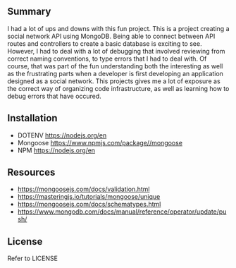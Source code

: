 ## Summary

I had a lot of ups and downs with this fun project. This is a project creating a social network API using MongoDB. Being able to connect between API routes and controllers to create a basic database is exciting to see. However, I had to deal with a lot of debugging that involved reviewing from correct naming conventions, to type errors that I had to deal with. Of course, that was part of the fun understanding both the interesting as well as the frustrating parts when a developer is first developing an application designed as a social network. This projects gives me a lot of exposure as the correct way of organizing code infrastructure, as well as learning how to debug errors that have occured.

## Installation

- DOTENV https://nodejs.org/en
- Mongoose https://www.npmjs.com/package//mongoose
- NPM https://nodejs.org/en

## Resources

- https://mongoosejs.com/docs/validation.html
- https://masteringjs.io/tutorials/mongoose/unique
- https://mongoosejs.com/docs/schematypes.html
- https://www.mongodb.com/docs/manual/reference/operator/update/push/

## License

Refer to LICENSE

